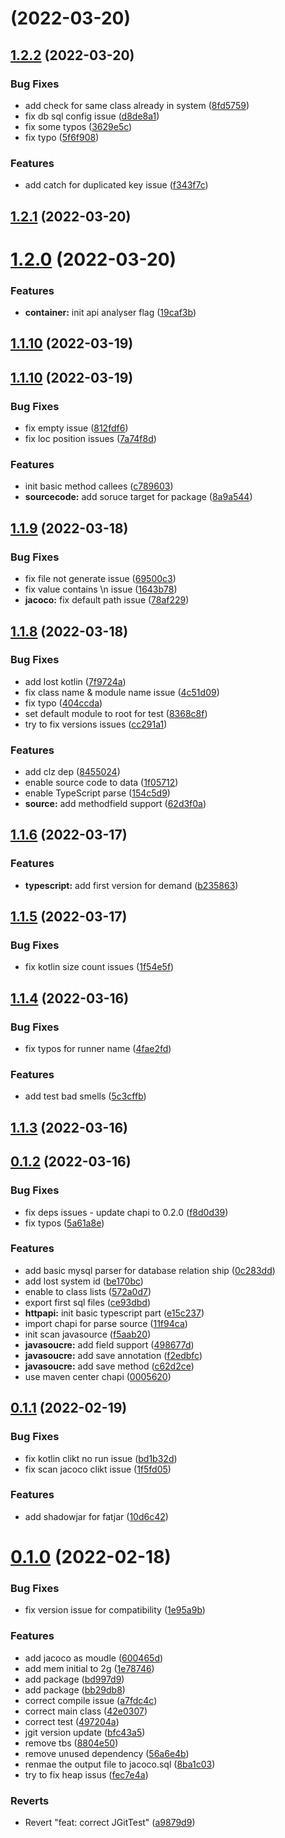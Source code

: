 # [](https://github.com/archguard/scanner/compare/v1.2.2...v) (2022-03-20)



## [1.2.2](https://github.com/archguard/scanner/compare/v1.2.1...v1.2.2) (2022-03-20)


### Bug Fixes

* add check for same class already in system ([8fd5759](https://github.com/archguard/scanner/commit/8fd5759d0c3f8ce4fe522bddad5e0799e469883c))
* fix db sql config issue ([d8de8a1](https://github.com/archguard/scanner/commit/d8de8a1d503a2ecafaf48323c63be71df9dab35d))
* fix some typos ([3629e5c](https://github.com/archguard/scanner/commit/3629e5c8423235b9ee6cd9660fe04fc82c0f8153))
* fix typo ([5f6f908](https://github.com/archguard/scanner/commit/5f6f908fa28a9d006110297fff9931d2949eaf96))


### Features

* add catch for duplicated key issue ([f343f7c](https://github.com/archguard/scanner/commit/f343f7c6d3734a680db16380312489c743498348))



## [1.2.1](https://github.com/archguard/scanner/compare/v1.2.0...v1.2.1) (2022-03-20)



# [1.2.0](https://github.com/archguard/scanner/compare/v1.1.10...v1.2.0) (2022-03-20)


### Features

* **container:** init api analyser flag ([19caf3b](https://github.com/archguard/scanner/commit/19caf3bdc24c5e519e373eb8c226b3db66f579ea))



## [1.1.10](https://github.com/archguard/scanner/compare/1.1.10...v1.1.10) (2022-03-19)



## [1.1.10](https://github.com/archguard/scanner/compare/v1.1.9...1.1.10) (2022-03-19)


### Bug Fixes

* fix empty issue ([812fdf6](https://github.com/archguard/scanner/commit/812fdf611f81b836dae2963b7510407824efafc8))
* fix loc position issues ([7a74f8d](https://github.com/archguard/scanner/commit/7a74f8d7448f81d5d5218cbfc90ccea66af69206))


### Features

* init basic method callees ([c789603](https://github.com/archguard/scanner/commit/c789603e3a72a1851fc54aa2ca1e71338f5e769e))
* **sourcecode:** add soruce target for package ([8a9a544](https://github.com/archguard/scanner/commit/8a9a544d9b99d84223ec122184a6b383b4d9172c))



## [1.1.9](https://github.com/archguard/scanner/compare/v1.1.8...v1.1.9) (2022-03-18)


### Bug Fixes

* fix file not generate issue ([69500c3](https://github.com/archguard/scanner/commit/69500c343ffbca4e4841fb9cfbb0f5582bdeba55))
* fix value contains \n issue ([1643b78](https://github.com/archguard/scanner/commit/1643b7814ccfd16ad5ada814410fcd01049d1218))
* **jacoco:** fix default path issue ([78af229](https://github.com/archguard/scanner/commit/78af2291a5792e098cc3d88be8d11b46f1b1fee0))



## [1.1.8](https://github.com/archguard/scanner/compare/v1.1.6...v1.1.8) (2022-03-18)


### Bug Fixes

* add lost kotlin ([7f9724a](https://github.com/archguard/scanner/commit/7f9724a26472a66d9ed7f82e256261ce670b573d))
* fix class name & module name issue ([4c51d09](https://github.com/archguard/scanner/commit/4c51d095b32d095a4fe6016cb530ffdad9c1be34))
* fix typo ([404ccda](https://github.com/archguard/scanner/commit/404ccda542c001cf1cd68648972b89dbc81fe129))
* set default module to root for test ([8368c8f](https://github.com/archguard/scanner/commit/8368c8f16b4c1cc75dc2c86e91ea6ca9ed7ea817))
* try to fix versions issues ([cc291a1](https://github.com/archguard/scanner/commit/cc291a19a9af448a48dc874cdb0878095eb62a84))


### Features

* add clz dep ([8455024](https://github.com/archguard/scanner/commit/8455024279b73147d036c2943bc7fa02e1551be6))
* enable source code to data ([1f05712](https://github.com/archguard/scanner/commit/1f0571226e32444eff7104e2454625441b50a277))
* enable TypeScript parse ([154c5d9](https://github.com/archguard/scanner/commit/154c5d99e53737a8e64d4b2e5ff7c280b44735ea))
* **source:** add methodfield support ([62d3f0a](https://github.com/archguard/scanner/commit/62d3f0ad368a7cd36433568339c6197b461d3278))



## [1.1.6](https://github.com/archguard/scanner/compare/v1.1.5...v1.1.6) (2022-03-17)


### Features

* **typescript:** add first version for demand ([b235863](https://github.com/archguard/scanner/commit/b235863edb43783eec774fc5208f148576ee0d9d))



## [1.1.5](https://github.com/archguard/scanner/compare/v1.1.4...v1.1.5) (2022-03-17)


### Bug Fixes

* fix kotlin size count issues ([1f54e5f](https://github.com/archguard/scanner/commit/1f54e5f607e434f87ff702be7b02ed2afaa22454))



## [1.1.4](https://github.com/archguard/scanner/compare/v1.1.3...v1.1.4) (2022-03-16)


### Bug Fixes

* fix typos for runner name ([4fae2fd](https://github.com/archguard/scanner/commit/4fae2fd1bc32be0763de31ebe7c4f11be643f1d8))


### Features

* add test bad smells ([5c3cffb](https://github.com/archguard/scanner/commit/5c3cffbb3dee5f1669ba055c94cd4a0c02750f5f))



## [1.1.3](https://github.com/archguard/scanner/compare/v0.1.2...v1.1.3) (2022-03-16)



## [0.1.2](https://github.com/archguard/scanner/compare/v0.1.1...v0.1.2) (2022-03-16)


### Bug Fixes

* fix deps issues - update chapi to 0.2.0 ([f8d0d39](https://github.com/archguard/scanner/commit/f8d0d39984446b9894e0930b90099c6207141e4d))
* fix typos ([5a61a8e](https://github.com/archguard/scanner/commit/5a61a8e1e6d9fbf1894bf686ef11838aa1c81e1b))


### Features

* add basic mysql parser for database relation ship ([0c283dd](https://github.com/archguard/scanner/commit/0c283dd55b13717e83158cefbe9a51f44c6cbdac))
* add lost system id ([be170bc](https://github.com/archguard/scanner/commit/be170bcf096f3b1666029f9b76f05ec97711e5aa))
* enable to class lists ([572a0d7](https://github.com/archguard/scanner/commit/572a0d7dabf42803ecb1d191f351d8da3400d0c0))
* export first sql files ([ce93dbd](https://github.com/archguard/scanner/commit/ce93dbd3fe9fc6a768c11748a2e61586a805d880))
* **httpapi:** init basic typescript part ([e15c237](https://github.com/archguard/scanner/commit/e15c23772625dec61a8da1df2fc650a875c84060))
* import chapi for parse source ([11f94ca](https://github.com/archguard/scanner/commit/11f94cab93654014b250f3278c8d66e667fbfe96))
* init scan javasource ([f5aab20](https://github.com/archguard/scanner/commit/f5aab20b1ef9e01daa354d92af45f3363f3386ce))
* **javasoucre:** add field support ([498677d](https://github.com/archguard/scanner/commit/498677d69c08a561a8c6726779207fcf467cec01))
* **javasoucre:** add save annotation ([f2edbfc](https://github.com/archguard/scanner/commit/f2edbfc6db550818cbae5ee1e1d3a85e88fb5bd5))
* **javasoucre:** add save method ([c62d2ce](https://github.com/archguard/scanner/commit/c62d2ce8891dc4246d01d2ef271889b1eac734dc))
* use maven center chapi ([0005620](https://github.com/archguard/scanner/commit/000562031208673665c2d07fbe6dd46c1c604cfb))



## [0.1.1](https://github.com/archguard/scanner/compare/v0.1.0...v0.1.1) (2022-02-19)


### Bug Fixes

* fix kotlin clikt no run issue ([bd1b32d](https://github.com/archguard/scanner/commit/bd1b32da27b66de7820e8ed99d21acf67d9e7a6a))
* fix scan jacoco clikt issue ([1f5fd05](https://github.com/archguard/scanner/commit/1f5fd057550c81f537fa073d4973679c14be0cd5))


### Features

* add shadowjar for fatjar ([10d6c42](https://github.com/archguard/scanner/commit/10d6c4269c5312f50ae481f71e97ffb899b5d075))



# [0.1.0](https://github.com/archguard/scanner/compare/a7fdc4ce90dc0d97455fa18a4eb8ae65772f2ab5...v0.1.0) (2022-02-18)


### Bug Fixes

* fix version issue for compatibility ([1e95a9b](https://github.com/archguard/scanner/commit/1e95a9b6b45d9c1778de68e81a93b91a9566a89f))


### Features

* add jacoco as moudle ([600465d](https://github.com/archguard/scanner/commit/600465d148872e9fd8fdbadbff00bc23c4b9d6ac))
* add mem initial to 2g ([1e78746](https://github.com/archguard/scanner/commit/1e787463b2117e2d0b981bb267f9d9f25dffaa53))
* add package ([bd997d9](https://github.com/archguard/scanner/commit/bd997d94b2040c2b62d48eee56f4185ea12cbfed))
* add package ([bb29db8](https://github.com/archguard/scanner/commit/bb29db8047f83b162c09ea7443feefb66f2e8823))
* correct compile issue ([a7fdc4c](https://github.com/archguard/scanner/commit/a7fdc4ce90dc0d97455fa18a4eb8ae65772f2ab5))
* correct main class ([42e0307](https://github.com/archguard/scanner/commit/42e03075db203bdf9eb3a3ca8fed3419ba6b2ab6))
* correct test ([497204a](https://github.com/archguard/scanner/commit/497204a9050ee5cb5cb1d187b57fd50e1bc64471))
* jgit version update ([bfc43a5](https://github.com/archguard/scanner/commit/bfc43a5cad65a8e8d3ad13b437ad6410e704551b))
* remove tbs ([8804e50](https://github.com/archguard/scanner/commit/8804e50556199fd4cb4c82018a7ef5d5a94a8854))
* remove unused dependency ([56a6e4b](https://github.com/archguard/scanner/commit/56a6e4b4ce4c6eaaaf17f48ccb1a3efdbab99af1))
* renmae the output file to jacoco.sql ([8ba1c03](https://github.com/archguard/scanner/commit/8ba1c03d74a6893b534714db7a90643ea53ca4dd))
* try to fix heap issus ([fec7e4a](https://github.com/archguard/scanner/commit/fec7e4a79764654421ecf1ec741e9411414280c3))


### Reverts

* Revert "feat: correct JGitTest" ([a9879d9](https://github.com/archguard/scanner/commit/a9879d9af03072e4e39e55c99b470176c3c6310a))



